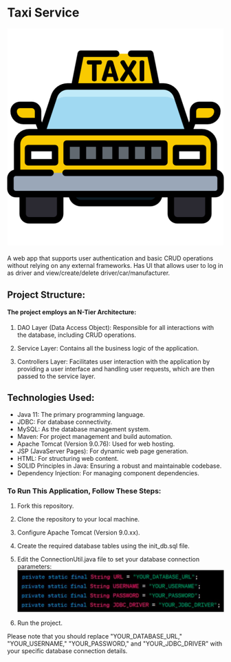 # Taxi Service
#### ![img_1.png](img_1.png)

<p1>
A web app that supports user authentication and basic 
CRUD operations without relying on any external frameworks. Has UI that allows user to log in as 
driver and view/create/delete driver/car/manufacturer.
</p1>

## Project Structure:

#### The project employs an N-Tier Architecture:

1. DAO Layer (Data Access Object): Responsible for all interactions with the database, including CRUD operations.

2. Service Layer: Contains all the business logic of the application.

3. Controllers Layer: Facilitates user interaction with the application by providing a user interface and handling user requests, which are then passed to the service layer.

## Technologies Used:

* Java 11: The primary programming language.
* JDBC: For database connectivity.
* MySQL: As the database management system.
* Maven: For project management and build automation.
* Apache Tomcat (Version 9.0.76): Used for web hosting.
* JSP (JavaServer Pages): For dynamic web page generation.
* HTML: For structuring web content.
* SOLID Principles in Java: Ensuring a robust and maintainable codebase.
* Dependency Injection: For managing component dependencies.

### To Run This Application, Follow These Steps:
1. Fork this repository.

2. Clone the repository to your local machine.

3. Configure Apache Tomcat (Version 9.0.xx).

4. Create the required database tables using the init_db.sql file.

5. Edit the ConnectionUtil.java file to set your database connection parameters:
 ![img_2.png](img_2.png)
6. Run the project.

Please note that you should replace "YOUR_DATABASE_URL," "YOUR_USERNAME," "YOUR_PASSWORD," and "YOUR_JDBC_DRIVER" with your specific database connection details.
